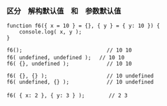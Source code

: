 
### 区分　解构默认值　和　参数默认值

	function f6({ x = 10 } = {}, { y } = { y: 10 }) {
    	console.log( x, y );
    }
    
    f6();							// 10 10
    f6( undefined, undefined );	　// 10 10
    f6( {}, undefined ); 			// 10 10
    
    f6( {}, {} );					// 10 undefined
    f6( undefined, {} ); 			// 10 undefined
   
    f6( { x: 2 }, { y: 3 } ); 　　　　// 2 3
    
    
